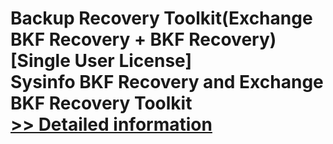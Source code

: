 # Backup Recovery Toolkit(Exchange BKF Recovery + BKF Recovery)[Single User License]<br />Sysinfo BKF Recovery and Exchange BKF Recovery Toolkit<br />[>> Detailed information](https://secure.shareit.com/shareit/product.html?productid=300999441&affiliateid=200057808)